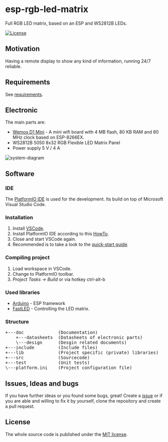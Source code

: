 # esp-rgb-led-matrix
Full RGB LED matrix, based on an ESP and WS2812B LEDs.

[![License](https://img.shields.io/badge/license-MIT-blue.svg)](http://choosealicense.com/licenses/mit/)

## Motivation
Having a remote display to show any kind of information, running 24/7 reliable.

## Requirements
See [requirements](https://github.com/BlueAndi/esp-rgb-led-matrix/blob/master/doc/REQUIREMENTS.md).

## Electronic
The main parts are:
* [Wemos D1 Mini](https://wiki.wemos.cc/products:d1:d1_mini) - A mini wifi board with 4 MB flash, 80 KB RAM and 80 MHz clock based on ESP-8266EX.
* WS2812B 5050 8x32 RGB Flexible LED Matrix Panel
* Power supply 5 V / 4 A

![system-diagram](https://github.com/BlueAndi/esp-rgb-led-matrix/blob/master/doc/design/system.png)

## Software

### IDE
The [PlatformIO IDE](https://platformio.org/platformio-ide) is used for the development. Its build on top of Microsoft Visual Studio Code.

### Installation
1. Install [VSCode](https://code.visualstudio.com/).
2. Install PlatformIO IDE according to this [HowTo](https://platformio.org/install/ide?install=vscode).
3. Close and start VSCode again.
4. Recommended is to take a look to the [quick-start guide](https://docs.platformio.org/en/latest/ide/vscode.html#quick-start).

### Compiling project
1. Load workspace in VSCode.
2. Change to PlatformIO toolbar.
3. _Project Tasks -> Build_ or via hotkey ctrl-alt-b

### Used libraries
* [Arduino](https://docs.platformio.org/en/latest/frameworks/arduino.html#framework-arduino) - ESP framework
* [FastLED](https://github.com/FastLED/FastLED) - Controlling the LED matrix.

### Structure

<pre>
+---doc             (Documentation)
    +---datasheets  (Datasheets of electronic parts)
    \---design      (Desgin related documents)
+---include         (Include files)
+---lib             (Project specific (private) libraries)
+---src             (Sourcecode)
+---test            (Unit tests)
\---platform.ini    (Project configuration file)
</pre>

## Issues, Ideas and bugs
If you have further ideas or you found some bugs, great! Create a [issue](https://github.com/BlueAndi/esp-rgb-led-matrix/issues) or if you are able and willing to fix it by yourself, clone the repository and create a pull request.

## License
The whole source code is published under the [MIT license](http://choosealicense.com/licenses/mit/).
